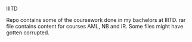 IIITD

Repo contains some of the coursework done in my bachelors at IIITD. rar file contains content for courses AML, NB and IR. Some files might have gotten corrupted.
